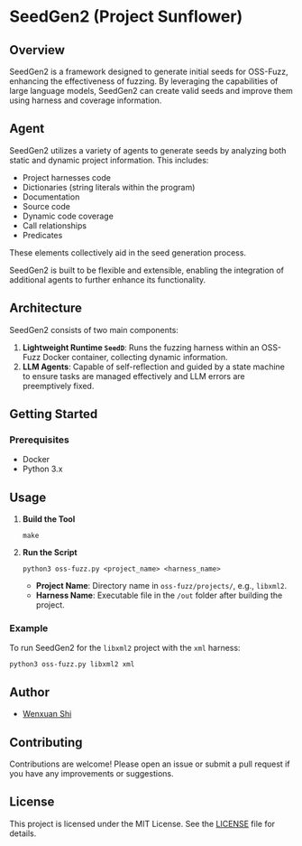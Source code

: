 # SeedGen2 (Project Sunflower)

## Overview

SeedGen2 is a framework designed to generate initial seeds for OSS-Fuzz, enhancing the effectiveness of fuzzing. By leveraging the capabilities of large language models, SeedGen2 can create valid seeds and improve them using harness and coverage information.

## Agent

SeedGen2 utilizes a variety of agents to generate seeds by analyzing both static and dynamic project information. This includes:

- Project harnesses code
- Dictionaries (string literals within the program)
- Documentation
- Source code
- Dynamic code coverage
- Call relationships
- Predicates

These elements collectively aid in the seed generation process.

SeedGen2 is built to be flexible and extensible, enabling the integration of additional agents to further enhance its functionality.

## Architecture

SeedGen2 consists of two main components:
1. **Lightweight Runtime `SeedD`**: Runs the fuzzing harness within an OSS-Fuzz Docker container, collecting dynamic information.
2. **LLM Agents**: Capable of self-reflection and guided by a state machine to ensure tasks are managed effectively and LLM errors are preemptively fixed.

## Getting Started

### Prerequisites
- Docker
- Python 3.x

## Usage

1. **Build the Tool**
   ```shell
   make
   ```

2. **Run the Script**
   ```shell
   python3 oss-fuzz.py <project_name> <harness_name>
   ```
   - **Project Name**: Directory name in `oss-fuzz/projects/`, e.g., `libxml2`.
   - **Harness Name**: Executable file in the `/out` folder after building the project.

### Example
To run SeedGen2 for the `libxml2` project with the `xml` harness:
```shell
python3 oss-fuzz.py libxml2 xml
```

## Author

- [Wenxuan Shi](mailto:wenxuan.shi@northwestern.edu)

## Contributing

Contributions are welcome! Please open an issue or submit a pull request if you have any improvements or suggestions.

## License

This project is licensed under the MIT License. See the [LICENSE](LICENSE) file for details.